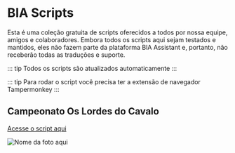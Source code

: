 # BIA Scripts

Esta é uma coleção gratuita de scripts oferecidos a todos por nossa equipe, amigos e colaboradores. Embora todos os scripts aqui sejam testados e mantidos, eles não fazem parte da plataforma BIA Assistant e, portanto, não receberão todas as traduções e suporte.

::: tip
Todos os scripts são atualizados automaticamente
:::

::: tip
Para rodar o script você precisa ter a extensão de navegador Tampermonkey
:::

## Campeonato Os Lordes do Cavalo

[Acesse o script aqui](https://raw.githubusercontent.com/LServo/BIA-SCRIPTS/main/Event_Horse_Race_TW.js)

![Nome da foto aqui](https://i.imgur.com/a9RoPuz.png)
